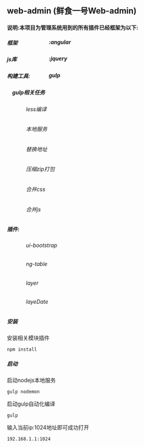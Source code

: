 ## web-admin (鲜食一号Web-admin)

#### 说明:本项目为管理系统用到的所有插件已经框架为以下:

##### <span style='display:inline-block;width:100px;text-align:left;margin-right:10px;vertical-align: middle;' >框架</span>:angular
##### <span style='display:inline-block;width:100px;text-align:left;margin-right:10px;vertical-align: middle;' >js库</span>:jquery
##### <span style='display:inline-block;width:100px;text-align:left;margin-right:10px;vertical-align: middle;' >构建工具:</span>gulp

##### <span style='display:inline-block;width:100px;text-align:right;margin-right:10px;vertical-align: middle;' >gulp相关任务</span>
###### <div style='margin-left: 50px;'>less编译</div>
###### <div style='margin-left: 50px;'>本地服务</div>
###### <div style='margin-left: 50px;'>替换地址</div>
###### <div style='margin-left: 50px;'>压缩zip打包</div>
###### <div style='margin-left: 50px;'>合并css</div>
###### <div style='margin-left: 50px;'>合并js</div>

##### <span style='display:inline-block;width:100px;text-align:left;margin-right:10px;vertical-align: middle;' >插件:</span>
###### <div style='margin-left: 50px;'>ui-bootstrap</div>
###### <div style='margin-left: 50px;'>ng-table</div>
###### <div style='margin-left: 50px;'>layer</div>
###### <div style='margin-left: 50px;'>layeDate</div>

##### 安装
安装相关模块插件
```
npm install 
```
##### 启动
启动nodejs本地服务
```
gulp nodemon
```
启动gulp自动化编译
```
gulp
```
输入当前ip:1024地址即可成功打开
```
192.168.1.1:1024
```
